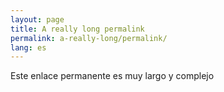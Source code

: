 ```yaml
---
layout: page
title: A really long permalink
permalink: a-really-long/permalink/
lang: es
---
```


Este enlace permanente es muy largo y complejo
